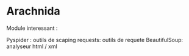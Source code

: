 # Arachnida

Module interessant : 

Pyspider : outils de scaping
requests: outils de requete
BeautifulSoup: analyseur html / xml